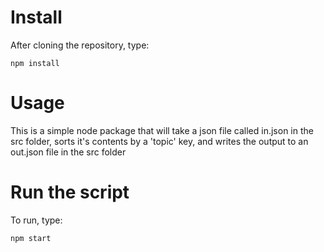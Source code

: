 # Install

After cloning the repository, type:
```
npm install
```

# Usage
This is a simple node package that will take a json file called in.json in 
the src folder, sorts it's contents by a 'topic' key, and writes the output
to an out.json file in the src folder

# Run the script
To run, type:
```
npm start
```

